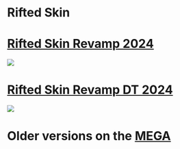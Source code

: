 # Rifted Skin

# [Rifted Skin Revamp 2024](https://rifted.s-ul.eu/riftedskin/yACuu5Y3)
![](https://rifted.s-ul.eu/riftedskin/kQknidf3)

# [Rifted Skin Revamp DT 2024](https://rifted.s-ul.eu/riftedskin/C1mUE2cB)
![](https://rifted.s-ul.eu/riftedskin/uzjGPhxc)




# Older versions on the [MEGA](https://mega.nz/folder/gXp3DQwL#0Lj08MWCHNV_4gmdnUzTvA)

